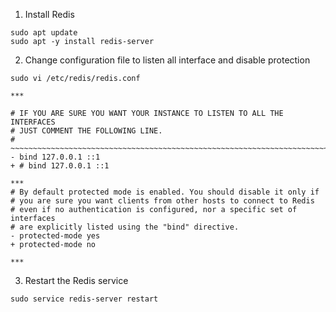 1. Install Redis
```shell
sudo apt update
sudo apt -y install redis-server
```

2. Change configuration file to listen all interface and disable protection
```shell
sudo vi /etc/redis/redis.conf
```

```shell
***

# IF YOU ARE SURE YOU WANT YOUR INSTANCE TO LISTEN TO ALL THE INTERFACES
# JUST COMMENT THE FOLLOWING LINE.
# ~~~~~~~~~~~~~~~~~~~~~~~~~~~~~~~~~~~~~~~~~~~~~~~~~~~~~~~~~~~~~~~~~~~~~~~~
- bind 127.0.0.1 ::1
+ # bind 127.0.0.1 ::1

***
# By default protected mode is enabled. You should disable it only if
# you are sure you want clients from other hosts to connect to Redis
# even if no authentication is configured, nor a specific set of interfaces
# are explicitly listed using the "bind" directive.
- protected-mode yes
+ protected-mode no

***
```

3. Restart the Redis service
```shell
sudo service redis-server restart
```